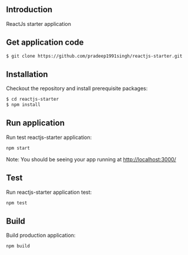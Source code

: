 ## Introduction

ReactJs starter application

## Get application code

```sh
$ git clone https://github.com/pradeep1991singh/reactjs-starter.git
```

## Installation

Checkout the repository and install prerequisite packages:

```sh
$ cd reactjs-starter
$ npm install
```

## Run application

Run test reactjs-starter application:

```sh
npm start
```

Note: You should be seeing your app running at [http://localhost:3000/](http://localhost:3000/)

## Test
Run reactjs-starter application test:

```sh
npm test
```

## Build

Build production application:

```sh
npm build
```
